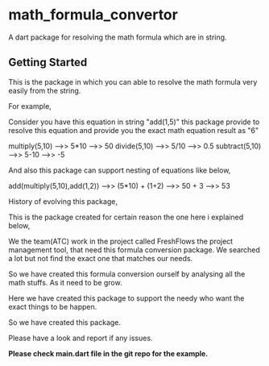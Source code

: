 # math_formula_convertor

A dart package for resolving the math formula which are in string.

## Getting Started

This is the package in which you can able to resolve the math formula very easily from the string.

For example,

Consider you have this equation in string "add(1,5)" this package provide to resolve this equation
and provide you the exact math equation result as "6"

multiply(5,10) -->> 5*10 -->> 50 divide(5,10) -->> 5/10 -->> 0.5 subtract(5,10) -->> 5-10 -->> -5

And also this package can support nesting of equations like below,

add(multiply(5,10),add(1,2)) -->>  (5*10) + (1+2) -->> 50 + 3 -->> 53

History of evolving this package,

This is the package created for certain reason the one here i explained below,

We the team(ATC) work in the project called FreshFlows the project management tool, that need this
formula conversion package. We searched a lot but not find the exact one that matches our needs.

So we have created this formula conversion ourself by analysing all the math stuffs. As it need to
be grow.

Here we have created this package to support the needy who want the exact things to be happen.

So we have created this package.

Please have a look and report if any issues.

**Please check main.dart file in the git repo for the example.**